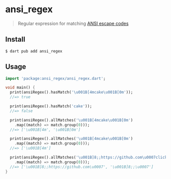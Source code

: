 # ansi_regex

> Regular expression for matching [ANSI escape codes](https://en.wikipedia.org/wiki/ANSI_escape_code)

## Install

```
$ dart pub add ansi_regex
```

## Usage

```dart
import 'package:ansi_regex/ansi_regex.dart';

void main() {
  print(ansiRegex().hasMatch('\u001B[4mcake\u001B[0m'));
  //=> true

  print(ansiRegex().hasMatch('cake'));
  //=> false

  print(ansiRegex().allMatches('\u001B[4mcake\u001B[0m')
    .map((match) => match.group(0)));
  //=> ['\u001B[4m', '\u001B[0m']

  print(ansiRegex().allMatches('\u001B[4mcake\u001B[0m')
    .map((match) => match.group(0)));
  //=> ['\u001B[4m']

  print(ansiRegex().allMatches('\u001B]8;;https://github.com\u0007click\u001B]8;;\u0007')
    .map((match) => match.group(0)));
  //=> ['\u001B]8;;https://github.com\u0007', '\u001B]8;;\u0007']
}

```
